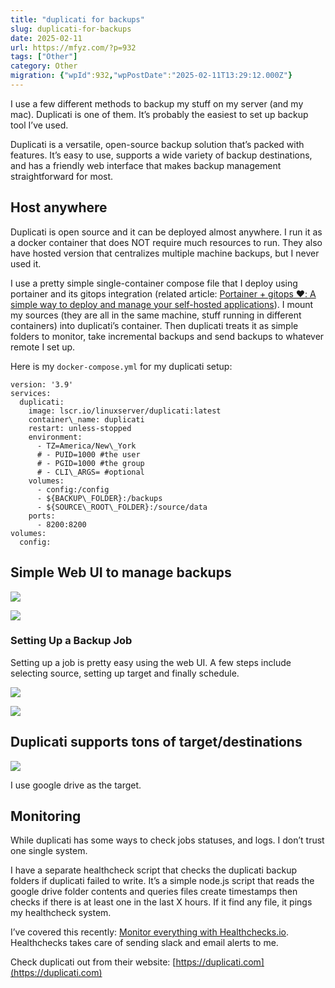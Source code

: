 ```yaml
---
title: "duplicati for backups"
slug: duplicati-for-backups
date: 2025-02-11
url: https://mfyz.com/?p=932
tags: ["Other"]
category: Other
migration: {"wpId":932,"wpPostDate":"2025-02-11T13:29:12.000Z"}
---
```


I use a few different methods to backup my stuff on my server (and my mac). Duplicati is one of them. It’s probably the easiest to set up backup tool I’ve used.

Duplicati is a versatile, open-source backup solution that’s packed with features. It’s easy to use, supports a wide variety of backup destinations, and has a friendly web interface that makes backup management straightforward for most.

## Host anywhere

Duplicati is open source and it can be deployed almost anywhere. I run it as a docker container that does NOT require much resources to run. They also have hosted version that centralizes multiple machine backups, but I never used it.

I use a pretty simple single-container compose file that I deploy using portainer and its gitops integration (related article: [Portainer + gitops ❤️: A simple way to deploy and manage your self-hosted applications](https://mfyz.com/portainer-gitops-a-simple-way-to-deploy-and-manage-your-self-hosted-applications/)). I mount my sources (they are all in the same machine, stuff running in different containers) into duplicati’s container. Then duplicati treats it as simple folders to monitor, take incremental backups and send backups to whatever remote I set up.

Here is my `docker-compose.yml` for my duplicati setup:

```
version: '3.9'
services:
  duplicati:
    image: lscr.io/linuxserver/duplicati:latest
    container\_name: duplicati
    restart: unless-stopped
    environment:
      - TZ=America/New\_York
      # - PUID=1000 #the user
      # - PGID=1000 #the group
      # - CLI\_ARGS= #optional
    volumes:
      - config:/config
      - ${BACKUP\_FOLDER}:/backups
      - ${SOURCE\_ROOT\_FOLDER}:/source/data
    ports:
      - 8200:8200
volumes:
  config:

```

## Simple Web UI to manage backups

![](/images/archive/en/2025/02/1-1600x1052.jpg)

![](/images/archive/en/2025/02/2-1600x1052.jpg)

### Setting Up a Backup Job

Setting up a job is pretty easy using the web UI. A few steps include selecting source, setting up target and finally schedule.

![](/images/archive/en/2025/02/4-1600x1052.jpg)

![](/images/archive/en/2025/02/5-1600x1052.jpg)

## Duplicati supports tons of target/destinations

![](/images/archive/en/2025/02/3-1600x1061.jpg)

I use google drive as the target.

## Monitoring

While duplicati has some ways to check jobs statuses, and logs. I don’t trust one single system.

I have a separate healthcheck script that checks the duplicati backup folders if duplicati failed to write. It’s a simple node.js script that reads the google drive folder contents and queries files create timestamps then checks if there is at least one in the last X hours. If it find any file, it pings my healthcheck system.

I’ve covered this recently: [Monitor everything with Healthchecks.io](https://mfyz.com/monitor-everything-with-healthchecks-io/). Healthchecks takes care of sending slack and email alerts to me.

Check duplicati out from their website: [](https://duplicati.com/)[https://duplicati.com](https://duplicati.com)